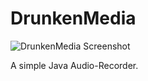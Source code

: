 # DrunkenMedia
![DrunkenMedia Screenshot](http://i.imgur.com/JOMI4EN.png)

A simple Java Audio-Recorder.
